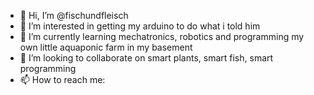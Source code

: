 - 👋 Hi, I’m @fischundfleisch
- 👀 I’m interested in getting my arduino to do what i told him
- 🌱 I’m currently learning mechatronics, robotics and programming my own little aquaponic farm in my basement
- 💞️ I’m looking to collaborate on smart plants, smart fish, smart programming
- 📫 How to reach me: 

<!---
fischundfleisch/fischundfleisch is a ✨ special ✨ repository because its `README.md` (this file) appears on your GitHub profile.
You can click the Preview link to take a look at your changes.
--->
